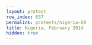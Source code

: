 ```yaml
---
layout: protest
row_index: 637
permalink: protests/nigeria-69
title: Nigeria, February 2014
hidden: true
---
```

